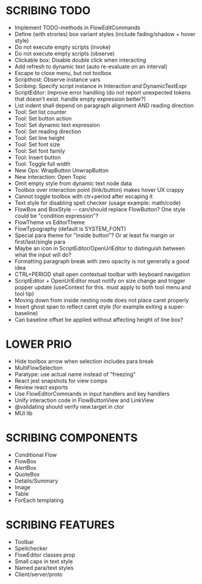 SCRIBING TODO
=============
- Implement TODO-methods in FlowEditCommands
- Define (with strories) box variant styles (include fading/shadow + hover style)
- Do not execute empty scripts (invoke)
- Do not execute empty scripts (observe)
- Clickable box: Disable double click when interacting
- Add refresh to dynamic text (auto re-evaluate on an interval)
- Escape to close menu, but not toolbox
- Scripthost: Observe instance vars
- Scribing: Specify script instance in Interaction and DynamicTextExpr
- ScriptEditor: Improve error handling (do not report unexpected tokens that doesn't exist. handle empty expression better?)
- List indent shall depend on paragraph alignment AND reading direction
- Tool: Set list counter
- Tool: Set button action
- Tool: Set dynamic text expression
- Tool: Set reading direction
- Tool: Set line height
- Tool: Set font size
- Tool: Set font family
- Tool: Insert button
- Tool: Toggle full width
- New Ops: WrapButton UnwrapButton
- New interaction: Open Topic
- Omit empty style from dynamic text node data
- Toolbox over interaction point (link/button) makes hover UX crappy
- Cannot toggle toolbox with ctr+period after escaping it
- Text style for disabling spell checker (usage example: math/code)
- FlowBox and BoxStyle -- can/should replace FlowButton? One style could be "condition expression"?
- FlowTheme vs EditorTheme
- FlowTypography (default is SYSTEM_FONT)
- Special para theme for "inside button"? Or at least fix margin or first/last/single para
- Maybe an icon in ScriptEditor/OpenUrlEditor to distinguish between what the input will do?
- Formatting paragraph break with zero opacity is not generally a good idea
- CTRL+PERIOD shall open contextual toolbar with keyboard navigation
- ScriptEditor + OpenUrlEditor must notify on size change and trigger popper update (useContext for this. must apply to both tool menu and tool tip)
- Moving down from inside nesting node does not place caret properly
- Insert ghost span to reflect caret style (for example exiting a super-baseline)
- Can baseline offset be applied without affecting height of line box?

LOWER PRIO
==========
- Hide toolbox arrow when selection includes para break
- MultiFlowSelection
- Paratype: use actual name instead of "freezing"
- React jest snapshots for view comps
- Review react exports
- Use FlowEditorCommands in input handlers and key handlers
- Unify interaction code in FlowButtonView and LinkView
- @validating should verify new.target in ctor
- MUI lib

SCRIBING COMPONENTS
===================
- Conditional Flow
- FlowBox
- AlertBox
- QuoteBox
- Details/Summary
- Image
- Table
- ForEach templating


SCRIBING FEATURES
=================
- Toolbar
- Spellchecker
- FlowEditor classes prop
- Small caps in text style
- Named para/text styles
- Client/server/proto
